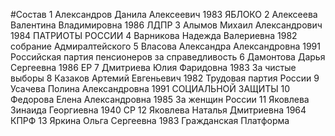 #Состав
1 Александров Данила Алексеевич 1983 ЯБЛОКО
2 Алексеева Валентина Владимировна 1986 ЛДПР
3 Алымов Михаил Александрович 1984 ПАТРИОТЫ РОССИИ
4 Варникова Надежда Валериевна 1982 собрание Адмиралтейского
5 Власова Александра Александровна 1991 Российская партия пенсионеров за справедливость
6 Дамонтова Дарья Сергеевна 1986 ЕР
7 Дмитриева Юлия Фаридовна 1983 За чистые выборы
8 Казаков Артемий Евгеньевич 1982 Трудовая партия России
9 Усачева Полина Александровна 1991 СОЦИАЛЬНОЙ ЗАЩИТЫ
10 Федорова Елена Александровна 1985 За женщин России
11 Яковлева Зинаида Георгиевна 1940 СР
12 Яковлева Наталья Дмитриевна 1964 КПРФ
13 Яркина Ольга Сергеевна 1983 Гражданская Платформа
